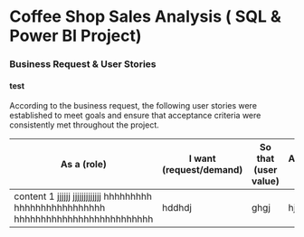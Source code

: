 # Coffee Shop Sales Analysis ( SQL & Power BI Project)


### Business Request & User Stories
#### test
According to the business request, the following user stories were established to meet  goals and ensure that acceptance criteria were consistently met throughout the project.

|As a (role)| I want (request/demand) | So that (user value) | Acceptance Criteria |
|-----------|-------------------------|----------------------|---------------------|
|content 1  jjjjjj jjjjjjjjjjjjj  hhhhhhhhh   hhhhhhhhhhhhhhhhh hhhhhhhhhhhhhhhhhhhhhhhhhh      |                 hddhdj  |  ghgj                |  hjhg               |





